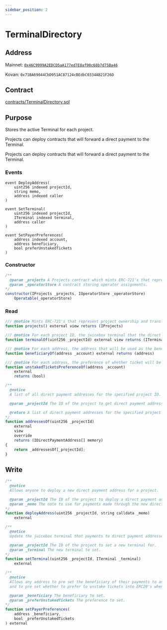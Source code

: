 ```yaml
---
sidebar_position: 2
---
```


# TerminalDirectory

## Address

Mainnet: [`0x46C9999A2EDCD5aA177ed7E8af90c68b7d75Ba46`](https://etherscan.io/address/0x46c9999a2edcd5aa177ed7e8af90c68b7d75ba46)

Kovan: `0x71BA69044CbD951AC87124cBEdbC0334AB21F26D`

## Contract

[contracts/TerminalDirectory.sol](https://github.com/jbx-protocol/juice-contracts-v1/blob/main/contracts/TerminalDirectory.sol)

## Purpose

Stores the active Terminal for each project.

Projects can deploy contracts that will forward a direct payment to the Terminal.

Projects can deploy contracts that will forward a direct payment to the Terminal.

### Events

```
event DeployAddress(
    uint256 indexed projectId,
    string memo,
    address indexed caller
)
```

```
event SetTerminal(
    uint256 indexed projectId,
    ITerminal indexed terminal,
    address caller
)
```

```
event SetPayerPreferences(
    address indexed account,
    address beneficiary,
    bool preferUnstakedTickets
)
```

### Constructor

```javascript
/**
  @param _projects A Projects contract which mints ERC-721's that represent project ownership and transfers.
  @param _operatorStore A contract storing operator assignments.
*/
constructor(IProjects _projects, IOperatorStore _operatorStore)
    Operatable(_operatorStore)
```

### Read

```javascript
/// @notice Mints ERC-721's that represent project ownership and transfers.
function projects() external view returns (IProjects)
```

```javascript
/// @notice For each project ID, the juicebox terminal that the direct payment addresses are proxies for.
function terminalOf(uint256 _projectId) external view returns (ITerminal)
```

```javascript
/// @notice For each address, the address that will be used as the beneficiary of direct payments made.
function beneficiaryOf(address _account) external returns (address)
```

```javascript
/// @notice For each address, the preference of whether ticket will be auto claimed as ERC20s when a payment is made.
function unstakedTicketsPreferenceOf(address _account)
    external
    returns (bool)
```

```javascript
/**
  @notice
  A list of all direct payment addresses for the specified project ID.

  @param _projectId The ID of the project to get direct payment addresses for.

  @return A list of direct payment addresses for the specified project ID.
*/
function addressesOf(uint256 _projectId)
    external
    view
    override
    returns (IDirectPaymentAddress[] memory)
{
    return _addressesOf[_projectId];
}
```

## Write

```javascript
/**
  @notice
  Allows anyone to deploy a new direct payment address for a project.

  @param _projectId The ID of the project to deploy a direct payment address for.
  @param _memo The note to use for payments made through the new direct payment address.
*/
function deployAddress(uint256 _projectId, string calldata _memo)
    external
```

```javascript
/**
  @notice
  Update the juicebox terminal that payments to direct payment addresses will be forwarded for the specified project ID.

  @param _projectId The ID of the project to set a new terminal for.
  @param _terminal The new terminal to set.
*/
function setTerminal(uint256 _projectId, ITerminal _terminal)
    external
```

```javascript
/**
  @notice
  Allows any address to pre set the beneficiary of their payments to any direct payment address,
  and to pre set whether to prefer to unstake tickets into ERC20's when making a payment.

  @param _beneficiary The beneficiary to set.
  @param _preferUnstakedTickets The preference to set.
*/
function setPayerPreferences(
    address _beneficiary,
    bool _preferUnstakedTickets
) external
```
